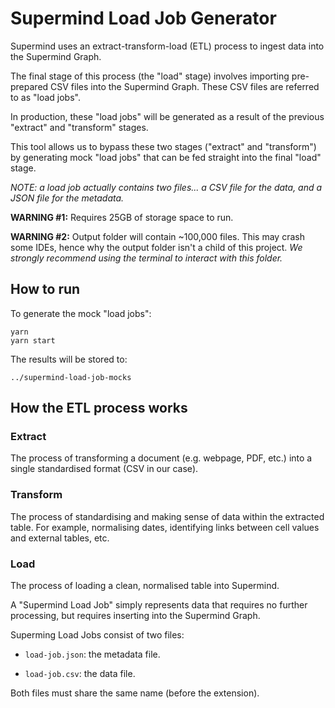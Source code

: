 # Supermind Load Job Generator

Supermind uses an extract-transform-load (ETL) process to ingest data into the Supermind Graph.

The final stage of this process (the "load" stage) involves importing pre-prepared CSV files into the Supermind Graph.
These CSV files are referred to as "load jobs".

In production, these "load jobs" will be generated as a result of the previous "extract" and "transform" stages.

This tool allows us to bypass these two stages ("extract" and "transform") by generating mock "load jobs" that can be
fed straight into the final "load" stage.

*NOTE: a load job actually contains two files... a CSV file for the data, and a JSON file for the metadata.*

**WARNING #1:** Requires 25GB of storage space to run.

**WARNING #2:** Output folder will contain ~100,000 files. This may crash some IDEs, hence why the output folder isn't a
child of this project. *We strongly recommend using the terminal to interact with this folder.*

## How to run

To generate the mock "load jobs":

    yarn
    yarn start

The results will be stored to:

    ../supermind-load-job-mocks

## How the ETL process works

### Extract

The process of transforming a document (e.g. webpage, PDF, etc.) into a single standardised format (CSV in our case).

### Transform

The process of standardising and making sense of data within the extracted table. For example, normalising dates,
identifying links between cell values and external tables, etc.

### Load

The process of loading a clean, normalised table into Supermind.

A "Supermind Load Job" simply represents data that requires no further processing, but requires inserting into the
Supermind Graph.

Superming Load Jobs consist of two files:

-   `load-job.json`: the metadata file.

-   `load-job.csv`: the data file.

Both files must share the same name (before the extension).
